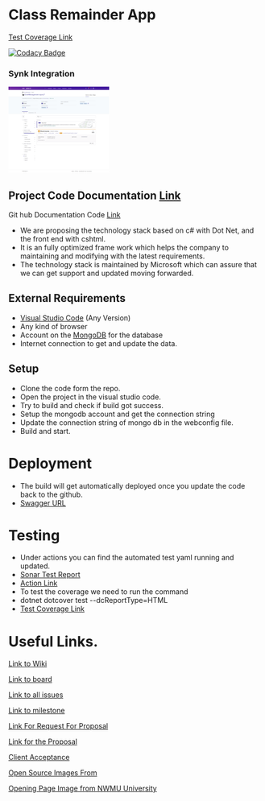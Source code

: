 # Class Remainder App

[Test Coverage Link](https://giridhar196.github.io/classReminder/dotCover.Output.html)

[![Codacy Badge](https://app.codacy.com/project/badge/Grade/d1fc3ced2e114e4d8e3e433b86d1c5af)](https://www.codacy.com/gh/giridhar196/classReminder/dashboard?utm_source=github.com&amp;utm_medium=referral&amp;utm_content=giridhar196/classReminder&amp;utm_campaign=Badge_Grade)


### Synk Integration
<img src="sync.png" alt="Synk Integration" style="width:200px;"/>


## Project Code Documentation [Link](https://giridhar196.github.io/ClassReminderDocument/api/index.html)
Git hub Documentation Code [Link](https://github.com/giridhar196/ClassReminderDocument)

- We are proposing the technology stack based on c# with Dot Net, and the front end with cshtml.
- It is an fully optimized frame work which helps the company to maintaining and modifying with the latest requirements.
- The technology stack is maintained by Microsoft which can assure that we can get support and updated moving forwarded.


## External Requirements

- [Visual Studio Code](https://code.visualstudio.com/Download) (Any Version)
- Any kind of browser
- Account on the [MongoDB](https://www.mongodb.com/) for the database
- Internet connection to get and update the data.

## Setup

- Clone the code form the repo.
- Open the project in the visual studio code.
- Try to build and check if build got success.
- Setup the mongodb account and get the connection string
- Update the connection string of mongo db in the webconfig file.
- Build and start.

# Deployment

- The build will get automatically deployed once you update the code back to the github.
- [Swagger URL](https://classremindergdp.herokuapp.com/swagger)

# Testing

- Under actions you can find the automated test yaml running and updated. 
- [Sonar Test Report](https://sonarcloud.io/project/overview?id=giridhar196_classReminder)
- [Action Link](https://github.com/giridhar196/classReminder/actions/workflows/sonar.yml)
- To test the coverage we need to run the command
- dotnet dotcover test --dcReportType=HTML
- [Test Coverage Link](https://giridhar196.github.io/classReminder/dotCover.Output.html)

# Useful Links.

[Link to Wiki](https://github.com/giridhar196/classReminder/wiki)

[Link to board](https://github.com/users/giridhar196/projects/4)

[Link to all issues](https://github.com/giridhar196/classReminder/issues)

[Link to milestone](https://github.com/giridhar196/classReminder/milestones)

[Link For Request For Proposal](https://github.com/harshakurra123/ClassRemainder)

[Link for the Proposal](https://github.com/giridhar196/proposal/blob/main/Proposal.md)

[Client Acceptance](https://github.com/giridhar196/classReminder/issues/1)

[Open Source Images From](https://pixabay.com/)

[Opening Page Image from NWMU University](https://www.nwmissouri.edu/)
